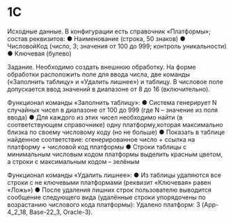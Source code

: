 # 1C
Исходные данные.
В конфигурации есть справочник «Платформы»; состав реквизитов:
●	 Наименование (строка, 50 знаков)
●	 ЧисловойКод (число, 3; значения от 100 до 999; контроль уникальности)
●	 Ключевая (булево)

Задание.
Необходимо создать внешнюю обработку. 
На форме обработки расположить поле для ввода числа, две команды («Заполнить таблицу» и «Удалить лишнее») и таблицу. 
В числовое поле допускается ввод значений в диапазоне от 8 до 16 (включительно).

Функционал команды «Заполнить таблицу»:
●	 Система генерирует N случайных чисел в диапазоне от 100 до 999 (где N – значение из поля ввода)
●	 Для каждого из этих чисел необходимо найти (в соответствующем справочнике) одну платформу,которая максимально близка по своему числовому коду (но не больше)
●	 Показать в таблице найденное соответствие: сгенерированное число + ссылка на платформу + числовой код платформы
●	 Строки таблицы с минимальным числовым кодом платформы выделить красным цветом, а строки с максимальным кодом – зелёным

Функционал команды «Удалить лишнее»:
●	 Из таблицы удаляются все строки с не ключевыми платформами (реквизит «Ключевая» равен «Ложь»)
●	 После удаления лишних строк пользователю выводится сообщение следующего вида (удалённые строки упорядочены по возрастанию числового кода платформы): Удалено платформ: 3 (App-4_2_18, Base-22_3, Oracle-3).
